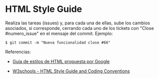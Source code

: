 # HTML Style Guide
Realiza las tareas (issues) y, para cada una de ellas, sube los cambios asociados, si corresponde, cerrando cada uno de los tickets con "Close #numero_issue" en el mensaje del commit. Ejemplo:
```
$ git commit -m "Nueva funcionalidad close #66"
```

Referencias:

- [Guía de estilos de HTML propuesta por Google](https://google.github.io/styleguide/htmlcssguide.html#HTML) 

- [W3schools - HTML Style Guide and Coding Conventions](https://www.w3schools.com/html/html5_syntax.asp)
